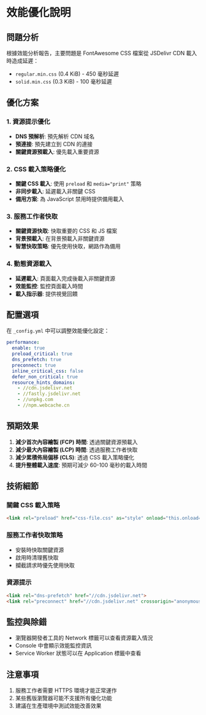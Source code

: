 # 效能優化說明

## 問題分析

根據效能分析報告，主要問題是 FontAwesome CSS 檔案從 JSDelivr CDN 載入時造成延遲：
- `regular.min.css` (0.4 KiB) - 450 毫秒延遲
- `solid.min.css` (0.3 KiB) - 100 毫秒延遲

## 優化方案

### 1. 資源提示優化
- **DNS 預解析**: 預先解析 CDN 域名
- **預連接**: 預先建立到 CDN 的連接
- **關鍵資源預載入**: 優先載入重要資源

### 2. CSS 載入策略優化
- **關鍵 CSS 載入**: 使用 `preload` 和 `media="print"` 策略
- **非同步載入**: 延遲載入非關鍵 CSS
- **備用方案**: 為 JavaScript 禁用時提供備用載入

### 3. 服務工作者快取
- **關鍵資源快取**: 快取重要的 CSS 和 JS 檔案
- **背景預載入**: 在背景預載入非關鍵資源
- **智慧快取策略**: 優先使用快取，網路作為備用

### 4. 動態資源載入
- **延遲載入**: 頁面載入完成後載入非關鍵資源
- **效能監控**: 監控頁面載入時間
- **載入指示器**: 提供視覺回饋

## 配置選項

在 `_config.yml` 中可以調整效能優化設定：

```yaml
performance:
  enable: true
  preload_critical: true
  dns_prefetch: true
  preconnect: true
  inline_critical_css: false
  defer_non_critical: true
  resource_hints_domains:
    - //cdn.jsdelivr.net
    - //fastly.jsdelivr.net
    - //unpkg.com
    - //npm.webcache.cn
```

## 預期效果

1. **減少首次內容繪製 (FCP) 時間**: 透過關鍵資源預載入
2. **減少最大內容繪製 (LCP) 時間**: 透過服務工作者快取
3. **減少累積佈局偏移 (CLS)**: 透過 CSS 載入策略優化
4. **提升整體載入速度**: 預期可減少 60-100 毫秒的載入時間

## 技術細節

### 關鍵 CSS 載入策略
```html
<link rel="preload" href="css-file.css" as="style" onload="this.onload=null;this.rel='stylesheet'" media="print" onload="this.media='all'">
```

### 服務工作者快取策略
- 安裝時快取關鍵資源
- 啟用時清理舊快取
- 攔截請求時優先使用快取

### 資源提示
```html
<link rel="dns-prefetch" href="//cdn.jsdelivr.net">
<link rel="preconnect" href="//cdn.jsdelivr.net" crossorigin="anonymous">
```

## 監控與除錯

- 瀏覽器開發者工具的 Network 標籤可以查看資源載入情況
- Console 中會顯示效能監控資訊
- Service Worker 狀態可以在 Application 標籤中查看

## 注意事項

1. 服務工作者需要 HTTPS 環境才能正常運作
2. 某些舊版瀏覽器可能不支援所有優化功能
3. 建議在生產環境中測試效能改善效果 